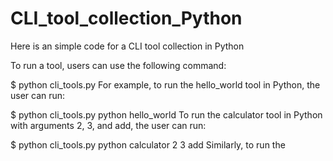 # CLI_tool_collection_Python
Here is an simple code for a CLI tool collection in Python

To run a tool, users can use the following command:

$ python cli_tools.py <language> <tool> <args>
For example, to run the hello_world tool in Python, the user can run:

$ python cli_tools.py python hello_world
To run the calculator tool in Python with arguments 2, 3, and add, the user can run:

$ python cli_tools.py python calculator 2 3 add
Similarly, to run the 
